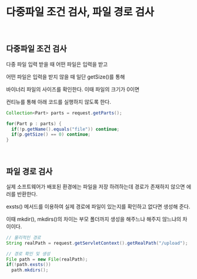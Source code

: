# 다중파일 조건 검사, 파일 경로 검사

<br>

## 다중파일 조건 검사

다중 파일 입력 받을 때 어떤 파일은 입력을 받고

어떤 파일은 입력을 받지 않을 때 일단 getSize()를 통해

바이너리 파일의 사이즈를 확인한다. 이때 파일의 크기가 0이면

컨티뉴를 통해 아래 코드를 실행하지 않도록 한다.

~~~java
Collection<Part> parts = request.getParts();

for(Part p : parts) {
  if(!p.getName().equals("file")) continue;
  if(p.getSize() == 0) continue;
}
~~~

<br>

## 파일 경로 검사

실제 소프트웨어가 배포된 환경에는 파일을 저장 하려하는데 경로가 존재하지 않으면 에러를 반환한다.

exsts() 메서드를 이용하여 실제 경로에 파일이 있는지를 확인하고 없다면 생성해 준다.

이때 mkdir(), mkdirs()의 차이는 부모 폴더까지 생성을 해주느냐 해주지 않느냐의 차이이다.

~~~java
// 물리적인 경로
String realPath = request.getServletContext().getRealPath("/upload");

// 경로 확인 및 생성
File path = new File(realPath);
if(!path.exsts())
  path.mkdirs();
~~~

